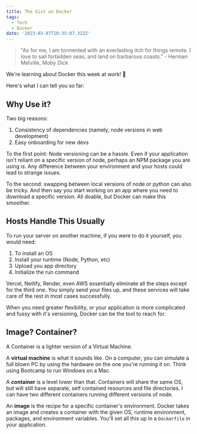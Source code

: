 ```yaml
---
title: The Gist on Docker
tags:
  - Tech
  - Docker
date: '2023-03-07T10:35:07.322Z'
---
```


> "As for me, I am tormented with an everlasting itch for things remote. I love to sail forbidden seas, and land on barbarous coasts." - Herman Melville, Moby Dick

We're learning about Docker this week at work! 🐳

Here's what I can tell you so far:

## Why Use it?

Two big reasons:

1. Consistency of dependencies (namely, node versions in web development)
2. Easy onboarding for new devs

To the first point: Node versioning can be a hassle. Even if your application isn't reliant on a specific version of node, perhaps an NPM package you are using _is_. Any difference between your environment and your hosts could lead to strange issues.

To the second: swapping between local versions of node or python can also be tricky. And then say you start working on an app where you need to download a specific version. All doable, but Docker can make this smoother.

## Hosts Handle This Usually

To run your server on another machine, if you were to do it yourself, you would need:

1. To install an OS
2. Install your runtime (Node, Python, etc)
3. Upload you app directory
4. Initialize the run command

Vercel, Netlify, Render, even AWS essentially eliminate all the steps except for the third one. You simply send your files up, and these services will take care of the rest in most cases successfully.

When you need greater flexibility, or your application is more complicated and fussy with it's versioning, Docker can be the tool to reach for.

## Image? Container?

A Container is a lighter version of a Virtual Machine.

A **virtual machine** is what it sounds like. On a computer, you can simulate a full blown PC by using the hardware on the one you're running it on. Think using Bootcamp to run Windows on a Mac.

A **container** is a level lower than that. Containers will share the same OS, but will still have separate, self contained resources and file directories. I can have two different containers running different versions of node.

An **image** is the recipe for a specific container's environment. Docker takes an image and creates a container with the given OS, runtime environment, packages, and environment variables. You'll set all this up in a `Dockerfile` in your application.
